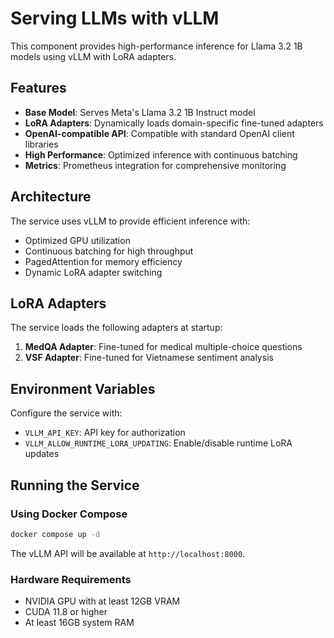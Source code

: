 # Serving LLMs with vLLM

This component provides high-performance inference for Llama 3.2 1B models using vLLM with LoRA adapters.

## Features

- **Base Model**: Serves Meta's Llama 3.2 1B Instruct model
- **LoRA Adapters**: Dynamically loads domain-specific fine-tuned adapters
- **OpenAI-compatible API**: Compatible with standard OpenAI client libraries
- **High Performance**: Optimized inference with continuous batching
- **Metrics**: Prometheus integration for comprehensive monitoring

## Architecture

The service uses vLLM to provide efficient inference with:

- Optimized GPU utilization
- Continuous batching for high throughput
- PagedAttention for memory efficiency
- Dynamic LoRA adapter switching

## LoRA Adapters

The service loads the following adapters at startup:

1. **MedQA Adapter**: Fine-tuned for medical multiple-choice questions
2. **VSF Adapter**: Fine-tuned for Vietnamese sentiment analysis

## Environment Variables

Configure the service with:

- `VLLM_API_KEY`: API key for authorization
- `VLLM_ALLOW_RUNTIME_LORA_UPDATING`: Enable/disable runtime LoRA updates

## Running the Service

### Using Docker Compose

```bash
docker compose up -d
```

The vLLM API will be available at `http://localhost:8000`.

### Hardware Requirements

- NVIDIA GPU with at least 12GB VRAM
- CUDA 11.8 or higher
- At least 16GB system RAM
